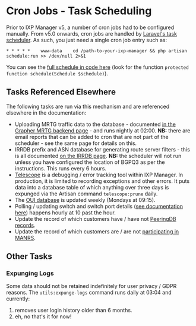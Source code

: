 # Cron Jobs - Task Scheduling

Prior to IXP Manager v5, a number of cron jobs had to be configured manually. From v5.0 onwards, cron jobs are handled by [Laravel's task scheduler](https://laravel.com/docs/5.8/scheduling). As such, you just need a single cron job entry such as:

```
* * * * *    www-data    cd /path-to-your-ixp-manager && php artisan schedule:run >> /dev/null 2>&1
```

You can see the [full schedule in code here](https://github.com/inex/IXP-Manager/blob/master/app/Console/Kernel.php) (look for the function `protected function schedule(Schedule $schedule)`).

## Tasks Referenced Elsewhere

The following tasks are run via this mechanism and are referenced elsewhere in the documentation:

* Uploading MRTG traffic data to the database - documented [in the Grapher MRTG backend page](../grapher/mrtg.md#inserting-traffic-data-into-the-database-reporting-emails) - and runs nightly at 02:00. **NB:** there are email reports that can be added to cron that are not part of the scheduler - see the same page for details on this.
* IRRDB prefix and ASN database for generating route server filters - this is all documented [on the IRRDB page](irrdb.md). **NB:** the scheduler will not run unless you have configured the location of BGPQ3 as per the instructions. This runs every 6 hours.
* [Telescope](../dev/telescope.md) is a debugging / error tracking tool within IXP Manager. In production, it is limited to recording exceptions and other errors. It puts data into a database table of which anything over three days is expunged via the Artisan command `telescope:prune` daily.
* The [OUI database](layer2-addresses.md#oui-database) is updated weekly (Mondays at 09:15).
* Polling / updating switch and switch port details ([see documentation here](../usage/switches.md#automated-polling-snmp-updates)) happens hourly at 10 past the hour.
* Update the record of which customers have / have not [PeeringDB records](peeringdb.md#existence-of-peeringdb-records).
* Update the record of which customers are / are not [participating in MANRS](manrs.md).

## Other Tasks

### Expunging Logs

Some data should not be retained indefinitely for user privacy / GDPR reasons. The `utils:expunge-logs` command runs daily at 03:04 and currently:

1. removes user login history older than 6 months.
2. eh, no that's it for now!
